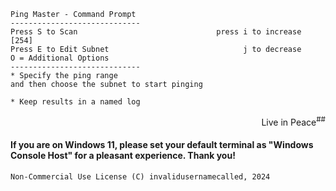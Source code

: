 
```
Ping Master - Command Prompt 
-----------------------------
Press S to Scan                               press i to increase [254]
Press E to Edit Subnet                              j to decrease
O = Additional Options
-----------------------------
* Specify the ping range
and then choose the subnet to start pinging

* Keep results in a named log
```
<p align=right>Live in Peace<sup>##</sup></p>

#### If you are on Windows 11, please set your default terminal as "Windows Console Host" for a pleasant experience. Thank you!

`Non-Commercial Use License
(C) invalidusernamecalled, 2024`
